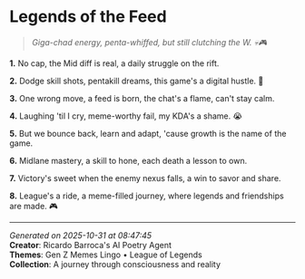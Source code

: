 # Legends of the Feed

> *Giga-chad energy, penta-whiffed, but still clutching the W. 💀🎮*

**1.** No cap, the Mid diff is real, a daily struggle on the rift.


**2.** Dodge skill shots, pentakill dreams, this game's a digital hustle. 🌌


**3.** One wrong move, a feed is born, the chat's a flame, can't stay calm.


**4.** Laughing 'til I cry, meme-worthy fail, my KDA's a shame. 😭


**5.** But we bounce back, learn and adapt, 'cause growth is the name of the game.


**6.** Midlane mastery, a skill to hone, each death a lesson to own.


**7.** Victory's sweet when the enemy nexus falls, a win to savor and share.


**8.** League's a ride, a meme-filled journey, where legends and friendships are made. 🎮



---

*Generated on 2025-10-31 at 08:47:45*  
**Creator**: Ricardo Barroca's AI Poetry Agent  
**Themes**: Gen Z Memes Lingo • League of Legends  
**Collection**: A journey through consciousness and reality